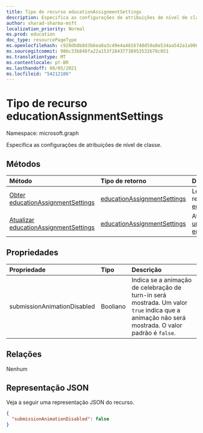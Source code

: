 ```yaml
---
title: Tipo de recurso educationAssignmentSettings
description: Especifica as configurações de atribuições de nível de classe.
author: sharad-sharma-msft
localization_priority: Normal
ms.prod: education
doc_type: resourcePageType
ms.openlocfilehash: c920db8b8d3b6ea8a3c49e4a4816740d59a8e534aa542a1a906451654eaf7f6f
ms.sourcegitcommit: 986c33b848fa22a153f28437738953532b78c051
ms.translationtype: MT
ms.contentlocale: pt-BR
ms.lasthandoff: 08/05/2021
ms.locfileid: "54212106"
---
```

# <a name="educationassignmentsettings-resource-type"></a>Tipo de recurso educationAssignmentSettings

Namespace: microsoft.graph

Especifica as configurações de atribuições de nível de classe.

## <a name="methods"></a>Métodos
|Método|Tipo de retorno|Descrição|
|:---|:---|:---|
|[Obter educationAssignmentSettings](../api/educationassignmentsettings-get.md)|[educationAssignmentSettings](../resources/educationassignmentsettings.md)|Leia as propriedades e as relações de um [objeto educationAssignmentSettings.](../resources/educationassignmentsettings.md)|
|[Atualizar educationAssignmentSettings](../api/educationassignmentsettings-update.md)|[educationAssignmentSettings](../resources/educationassignmentsettings.md)|Atualize as propriedades de [um objeto educationAssignmentSettings.](../resources/educationassignmentsettings.md)|

## <a name="properties"></a>Propriedades
|Propriedade|Tipo|Descrição|
|:---|:---|:---|
|submissionAnimationDisabled|Booliano|Indica se a animação de celebração de turn-in será mostrada. Um valor `true` indica que a animação não será mostrada. O valor padrão é `false`.|

## <a name="relationships"></a>Relações
Nenhum

## <a name="json-representation"></a>Representação JSON
Veja a seguir uma representação JSON do recurso.
<!-- {
  "blockType": "resource",
  "keyProperty": "id",
  "@odata.type": "microsoft.graph.educationAssignmentSettings",
  "openType": false
}
-->
``` json
{
  "submissionAnimationDisabled": false
}
```

